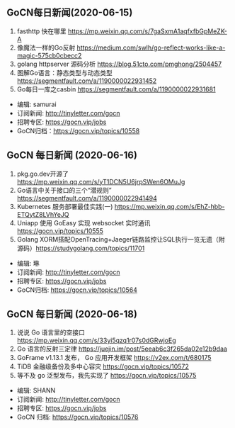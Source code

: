 ## GoCN每日新闻(2020-06-15)

1. fasthttp 快在哪里 https://mp.weixin.qq.com/s/7gaSxmA1aqfxfbGpMeZK-A
2. 像魔法一样的Go反射 https://medium.com/swlh/go-reflect-works-like-a-magic-575cb0cbecc2
3. golang httpserver 源码分析 https://blog.51cto.com/pmghong/2504457
4. 图解Go语言：静态类型与动态类型 https://segmentfault.com/a/1190000022931452
5. Go每日一库之casbin https://segmentfault.com/a/1190000022931681

* 编辑: samurai
* 订阅新闻: http://tinyletter.com/gocn
* 招聘专区: https://gocn.vip/jobs
* GoCN归档：https://gocn.vip/topics/10558

## GoCN 每日新闻 (2020-06-16)

1. pkg.go.dev开源了 https://mp.weixin.qq.com/s/yT1DCN5U6jrpSWen6OMuJg
2. Go语言中关于接口的三个“潜规则” https://segmentfault.com/a/1190000022941494
3. Kubernetes 服务部署最佳实践(一) https://mp.weixin.qq.com/s/EhZ-hbb-ETQytZ8LVhYeJQ
4. Uniapp 使用 GoEasy 实现 websocket 实时通讯 https://gocn.vip/topics/10555
5. Golang XORM搭配OpenTracing+Jaeger链路监控让SQL执行一览无遗（附源码）https://studygolang.com/topics/11701

- 编辑: 琳 
- 订阅新闻: http://tinyletter.com/gocn
- 招聘专区: https://gocn.vip/jobs
- GoCN归档: https://gocn.vip/topics/10564

## GoCN 每日新闻 (2020-06-18)

1. 说说 Go 语言里的空接口 https://mp.weixin.qq.com/s/33yi5qzq1r07s0dGRwjoEg
2. Go 语言的反射三定律 https://juejin.im/post/5eeab6c3f265da02e12b9daa
3. GoFrame v1.13.1 发布， Go 应用开发框架 https://v2ex.com/t/680175
4. TiDB 金融级备份及多中心容灾 https://gocn.vip/topics/10572
5. 等不及 go 泛型发布，我先实现了 https://gocn.vip/topics/10575

- 编辑:  SHANN
- 订阅新闻: http://tinyletter.com/gocn
- 招聘专区: https://gocn.vip/jobs
- GoCN 归档: https://gocn.vip/topics/10576 

